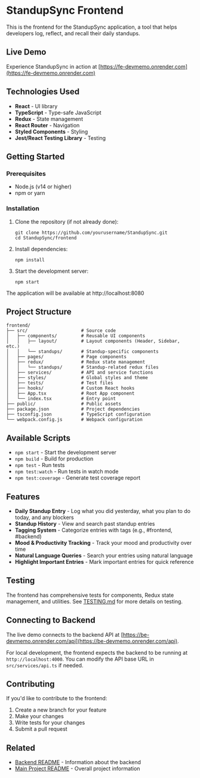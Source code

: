 # StandupSync Frontend

This is the frontend for the StandupSync application, a tool that helps developers log, reflect, and recall their daily standups.

## Live Demo

Experience StandupSync in action at [https://fe-devmemo.onrender.com](https://fe-devmemo.onrender.com)

## Technologies Used

- **React** - UI library
- **TypeScript** - Type-safe JavaScript
- **Redux** - State management
- **React Router** - Navigation
- **Styled Components** - Styling
- **Jest/React Testing Library** - Testing

## Getting Started

### Prerequisites

- Node.js (v14 or higher)
- npm or yarn

### Installation

1. Clone the repository (if not already done):
   ```
   git clone https://github.com/yourusername/StandupSync.git
   cd StandupSync/frontend
   ```

2. Install dependencies:
   ```
   npm install
   ```

3. Start the development server:
   ```
   npm start
   ```

The application will be available at http://localhost:8080

## Project Structure

```
frontend/
├── src/                    # Source code
│   ├── components/         # Reusable UI components
│   │   ├── layout/         # Layout components (Header, Sidebar, etc.)
│   │   └── standups/       # Standup-specific components
│   ├── pages/              # Page components
│   ├── redux/              # Redux state management
│   │   └── standups/       # Standup-related redux files
│   ├── services/           # API and service functions
│   ├── styles/             # Global styles and theme
│   ├── tests/              # Test files
│   ├── hooks/              # Custom React hooks
│   ├── App.tsx             # Root App component
│   └── index.tsx           # Entry point
├── public/                 # Public assets
├── package.json            # Project dependencies
├── tsconfig.json           # TypeScript configuration
└── webpack.config.js       # Webpack configuration
```

## Available Scripts

- `npm start` - Start the development server
- `npm build` - Build for production
- `npm test` - Run tests
- `npm test:watch` - Run tests in watch mode
- `npm test:coverage` - Generate test coverage report

## Features

- **Daily Standup Entry** - Log what you did yesterday, what you plan to do today, and any blockers
- **Standup History** - View and search past standup entries
- **Tagging System** - Categorize entries with tags (e.g., #frontend, #backend)
- **Mood & Productivity Tracking** - Track your mood and productivity over time
- **Natural Language Queries** - Search your entries using natural language
- **Highlight Important Entries** - Mark important entries for quick reference

## Testing

The frontend has comprehensive tests for components, Redux state management, and utilities. See [TESTING.md](../memory-bank/TESTING.md) for more details on testing.

## Connecting to Backend

The live demo connects to the backend API at [https://be-devmemo.onrender.com/api](https://be-devmemo.onrender.com/api).

For local development, the frontend expects the backend to be running at `http://localhost:4000`. You can modify the API base URL in `src/services/api.ts` if needed.

## Contributing

If you'd like to contribute to the frontend:

1. Create a new branch for your feature
2. Make your changes
3. Write tests for your changes
4. Submit a pull request

## Related

- [Backend README](../backend/README.md) - Information about the backend
- [Main Project README](../README.md) - Overall project information 